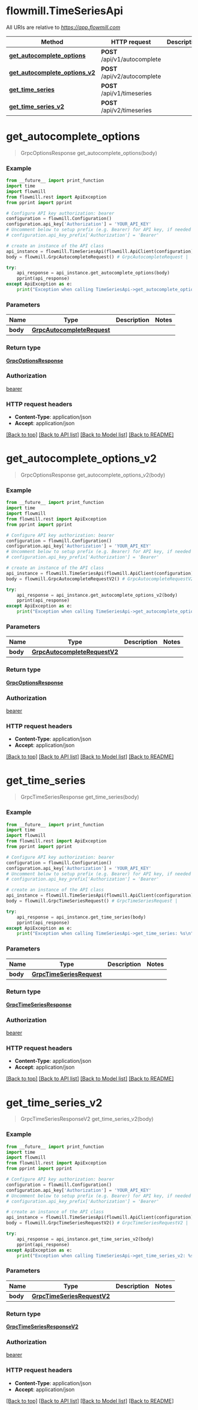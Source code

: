 # flowmill.TimeSeriesApi

All URIs are relative to *https://app.flowmill.com*

Method | HTTP request | Description
------------- | ------------- | -------------
[**get_autocomplete_options**](TimeSeriesApi.md#get_autocomplete_options) | **POST** /api/v1/autocomplete | 
[**get_autocomplete_options_v2**](TimeSeriesApi.md#get_autocomplete_options_v2) | **POST** /api/v2/autocomplete | 
[**get_time_series**](TimeSeriesApi.md#get_time_series) | **POST** /api/v1/timeseries | 
[**get_time_series_v2**](TimeSeriesApi.md#get_time_series_v2) | **POST** /api/v2/timeseries | 


# **get_autocomplete_options**
> GrpcOptionsResponse get_autocomplete_options(body)



### Example
```python
from __future__ import print_function
import time
import flowmill
from flowmill.rest import ApiException
from pprint import pprint

# Configure API key authorization: bearer
configuration = flowmill.Configuration()
configuration.api_key['Authorization'] = 'YOUR_API_KEY'
# Uncomment below to setup prefix (e.g. Bearer) for API key, if needed
# configuration.api_key_prefix['Authorization'] = 'Bearer'

# create an instance of the API class
api_instance = flowmill.TimeSeriesApi(flowmill.ApiClient(configuration))
body = flowmill.GrpcAutocompleteRequest() # GrpcAutocompleteRequest | 

try:
    api_response = api_instance.get_autocomplete_options(body)
    pprint(api_response)
except ApiException as e:
    print("Exception when calling TimeSeriesApi->get_autocomplete_options: %s\n" % e)
```

### Parameters

Name | Type | Description  | Notes
------------- | ------------- | ------------- | -------------
 **body** | [**GrpcAutocompleteRequest**](GrpcAutocompleteRequest.md)|  | 

### Return type

[**GrpcOptionsResponse**](GrpcOptionsResponse.md)

### Authorization

[bearer](../README.md#bearer)

### HTTP request headers

 - **Content-Type**: application/json
 - **Accept**: application/json

[[Back to top]](#) [[Back to API list]](../README.md#documentation-for-api-endpoints) [[Back to Model list]](../README.md#documentation-for-models) [[Back to README]](../README.md)

# **get_autocomplete_options_v2**
> GrpcOptionsResponse get_autocomplete_options_v2(body)



### Example
```python
from __future__ import print_function
import time
import flowmill
from flowmill.rest import ApiException
from pprint import pprint

# Configure API key authorization: bearer
configuration = flowmill.Configuration()
configuration.api_key['Authorization'] = 'YOUR_API_KEY'
# Uncomment below to setup prefix (e.g. Bearer) for API key, if needed
# configuration.api_key_prefix['Authorization'] = 'Bearer'

# create an instance of the API class
api_instance = flowmill.TimeSeriesApi(flowmill.ApiClient(configuration))
body = flowmill.GrpcAutocompleteRequestV2() # GrpcAutocompleteRequestV2 | 

try:
    api_response = api_instance.get_autocomplete_options_v2(body)
    pprint(api_response)
except ApiException as e:
    print("Exception when calling TimeSeriesApi->get_autocomplete_options_v2: %s\n" % e)
```

### Parameters

Name | Type | Description  | Notes
------------- | ------------- | ------------- | -------------
 **body** | [**GrpcAutocompleteRequestV2**](GrpcAutocompleteRequestV2.md)|  | 

### Return type

[**GrpcOptionsResponse**](GrpcOptionsResponse.md)

### Authorization

[bearer](../README.md#bearer)

### HTTP request headers

 - **Content-Type**: application/json
 - **Accept**: application/json

[[Back to top]](#) [[Back to API list]](../README.md#documentation-for-api-endpoints) [[Back to Model list]](../README.md#documentation-for-models) [[Back to README]](../README.md)

# **get_time_series**
> GrpcTimeSeriesResponse get_time_series(body)



### Example
```python
from __future__ import print_function
import time
import flowmill
from flowmill.rest import ApiException
from pprint import pprint

# Configure API key authorization: bearer
configuration = flowmill.Configuration()
configuration.api_key['Authorization'] = 'YOUR_API_KEY'
# Uncomment below to setup prefix (e.g. Bearer) for API key, if needed
# configuration.api_key_prefix['Authorization'] = 'Bearer'

# create an instance of the API class
api_instance = flowmill.TimeSeriesApi(flowmill.ApiClient(configuration))
body = flowmill.GrpcTimeSeriesRequest() # GrpcTimeSeriesRequest | 

try:
    api_response = api_instance.get_time_series(body)
    pprint(api_response)
except ApiException as e:
    print("Exception when calling TimeSeriesApi->get_time_series: %s\n" % e)
```

### Parameters

Name | Type | Description  | Notes
------------- | ------------- | ------------- | -------------
 **body** | [**GrpcTimeSeriesRequest**](GrpcTimeSeriesRequest.md)|  | 

### Return type

[**GrpcTimeSeriesResponse**](GrpcTimeSeriesResponse.md)

### Authorization

[bearer](../README.md#bearer)

### HTTP request headers

 - **Content-Type**: application/json
 - **Accept**: application/json

[[Back to top]](#) [[Back to API list]](../README.md#documentation-for-api-endpoints) [[Back to Model list]](../README.md#documentation-for-models) [[Back to README]](../README.md)

# **get_time_series_v2**
> GrpcTimeSeriesResponseV2 get_time_series_v2(body)



### Example
```python
from __future__ import print_function
import time
import flowmill
from flowmill.rest import ApiException
from pprint import pprint

# Configure API key authorization: bearer
configuration = flowmill.Configuration()
configuration.api_key['Authorization'] = 'YOUR_API_KEY'
# Uncomment below to setup prefix (e.g. Bearer) for API key, if needed
# configuration.api_key_prefix['Authorization'] = 'Bearer'

# create an instance of the API class
api_instance = flowmill.TimeSeriesApi(flowmill.ApiClient(configuration))
body = flowmill.GrpcTimeSeriesRequestV2() # GrpcTimeSeriesRequestV2 | 

try:
    api_response = api_instance.get_time_series_v2(body)
    pprint(api_response)
except ApiException as e:
    print("Exception when calling TimeSeriesApi->get_time_series_v2: %s\n" % e)
```

### Parameters

Name | Type | Description  | Notes
------------- | ------------- | ------------- | -------------
 **body** | [**GrpcTimeSeriesRequestV2**](GrpcTimeSeriesRequestV2.md)|  | 

### Return type

[**GrpcTimeSeriesResponseV2**](GrpcTimeSeriesResponseV2.md)

### Authorization

[bearer](../README.md#bearer)

### HTTP request headers

 - **Content-Type**: application/json
 - **Accept**: application/json

[[Back to top]](#) [[Back to API list]](../README.md#documentation-for-api-endpoints) [[Back to Model list]](../README.md#documentation-for-models) [[Back to README]](../README.md)

